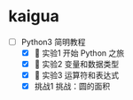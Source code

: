 # kaigua
- [ ] Python3 简明教程
    - [x]  实验1 开始 Python 之旅
    - [x]  实验2 变量和数据类型
    - [x]  实验3 运算符和表达式
    - [x] 挑战1 挑战：圆的面积
